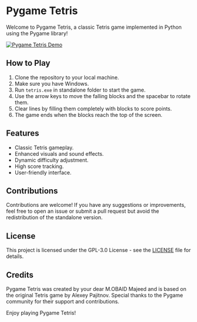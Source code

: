 # Pygame Tetris

Welcome to Pygame Tetris, a classic Tetris game implemented in Python using the Pygame library!

[![Pygame Tetris Demo](https://img.youtube.com/vi/VIDEO_ID_HERE/0.jpg)](https://www.youtube.com/watch?v=VIDEO_ID_HERE)

## How to Play
1. Clone the repository to your local machine.
2. Make sure you have Windows.
3. Run `tetris.exe` in standalone folder to start the game.
4. Use the arrow keys to move the falling blocks and the spacebar to rotate them.
5. Clear lines by filling them completely with blocks to score points.
6. The game ends when the blocks reach the top of the screen.

## Features
- Classic Tetris gameplay.
- Enhanced visuals and sound effects.
- Dynamic difficulty adjustment.
- High score tracking.
- User-friendly interface.

## Contributions
Contributions are welcome! If you have any suggestions or improvements, feel free to open an issue or submit a pull request but avoid the redistribution of the standalone version.

## License
This project is licensed under the GPL-3.0 License - see the [LICENSE](LICENSE) file for details.

## Credits
Pygame Tetris was created by your dear M.OBAID Majeed and is based on the original Tetris game by Alexey Pajitnov. Special thanks to the Pygame community for their support and contributions.

Enjoy playing Pygame Tetris!
